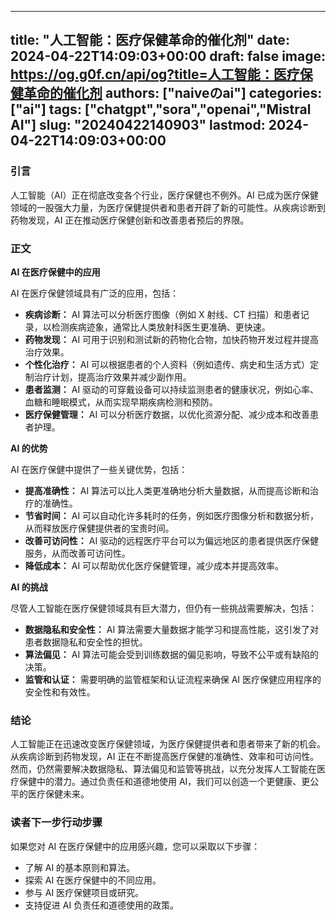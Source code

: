 
---
title: "人工智能：医疗保健革命的催化剂"
date: 2024-04-22T14:09:03+00:00
draft: false
image: https://og.g0f.cn/api/og?title=人工智能：医疗保健革命的催化剂
authors: ["naiveのai"]
categories: ["ai"]
tags: ["chatgpt","sora","openai","Mistral AI"]
slug: "20240422140903"
lastmod: 2024-04-22T14:09:03+00:00
---
### 引言

人工智能（AI）正在彻底改变各个行业，医疗保健也不例外。AI 已成为医疗保健领域的一股强大力量，为医疗保健提供者和患者开辟了新的可能性。从疾病诊断到药物发现，AI 正在推动医疗保健创新和改善患者预后的界限。

### 正文

**AI 在医疗保健中的应用**

AI 在医疗保健领域具有广泛的应用，包括：

- **疾病诊断：** AI 算法可以分析医疗图像（例如 X 射线、CT 扫描）和患者记录，以检测疾病迹象，通常比人类放射科医生更准确、更快速。
- **药物发现：** AI 可用于识别和测试新的药物化合物，加快药物开发过程并提高治疗效果。
- **个性化治疗：** AI 可以根据患者的个人资料（例如遗传、病史和生活方式）定制治疗计划，提高治疗效果并减少副作用。
- **患者监测：** AI 驱动的可穿戴设备可以持续监测患者的健康状况，例如心率、血糖和睡眠模式，从而实现早期疾病检测和预防。
- **医疗保健管理：** AI 可以分析医疗数据，以优化资源分配、减少成本和改善患者护理。

**AI 的优势**

AI 在医疗保健中提供了一些关键优势，包括：

- **提高准确性：** AI 算法可以比人类更准确地分析大量数据，从而提高诊断和治疗的准确性。
- **节省时间：** AI 可以自动化许多耗时的任务，例如医疗图像分析和数据分析，从而释放医疗保健提供者的宝贵时间。
- **改善可访问性：** AI 驱动的远程医疗平台可以为偏远地区的患者提供医疗保健服务，从而改善可访问性。
- **降低成本：** AI 可以帮助优化医疗保健管理，减少成本并提高效率。

**AI 的挑战**

尽管人工智能在医疗保健领域具有巨大潜力，但仍有一些挑战需要解决，包括：

- **数据隐私和安全性：** AI 算法需要大量数据才能学习和提高性能，这引发了对患者数据隐私和安全性的担忧。
- **算法偏见：** AI 算法可能会受到训练数据的偏见影响，导致不公平或有缺陷的决策。
- **监管和认证：** 需要明确的监管框架和认证流程来确保 AI 医疗保健应用程序的安全性和有效性。

### 结论

人工智能正在迅速改变医疗保健领域，为医疗保健提供者和患者带来了新的机会。从疾病诊断到药物发现，AI 正在不断提高医疗保健的准确性、效率和可访问性。然而，仍然需要解决数据隐私、算法偏见和监管等挑战，以充分发挥人工智能在医疗保健中的潜力。通过负责任和道德地使用 AI，我们可以创造一个更健康、更公平的医疗保健未来。

### 读者下一步行动步骤

如果您对 AI 在医疗保健中的应用感兴趣，您可以采取以下步骤：

- 了解 AI 的基本原则和算法。
- 探索 AI 在医疗保健中的不同应用。
- 参与 AI 医疗保健项目或研究。
- 支持促进 AI 负责任和道德使用的政策。